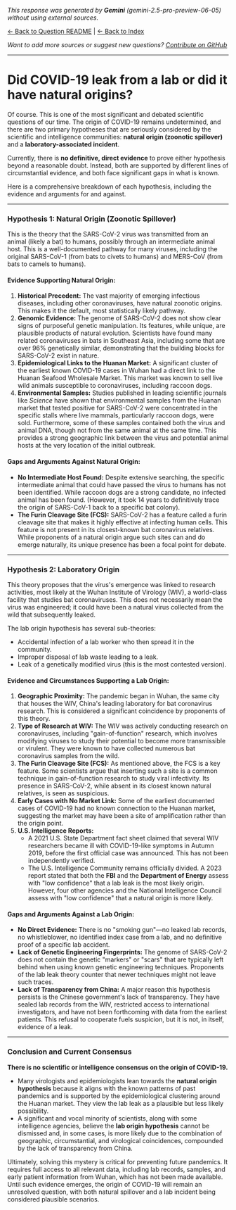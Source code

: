 <!-- 
Generated by: gemini
Model: gemini-2.5-pro-preview-06-05
Prompt type: default
Generated at: 2025-06-08T23:10:41.913030
-->

*This response was generated by **Gemini** (gemini-2.5-pro-preview-06-05) without using external sources.*

[← Back to Question README](README.md) | [← Back to Index](../README.md)

*Want to add more sources or suggest new questions? [Contribute on GitHub](https://github.com/justinwest/SuggestedSources)*

---

# Did COVID-19 leak from a lab or did it have natural origins?

Of course. This is one of the most significant and debated scientific questions of our time. The origin of COVID-19 remains undetermined, and there are two primary hypotheses that are seriously considered by the scientific and intelligence communities: **natural origin (zoonotic spillover)** and a **laboratory-associated incident**.

Currently, there is **no definitive, direct evidence** to prove either hypothesis beyond a reasonable doubt. Instead, both are supported by different lines of circumstantial evidence, and both face significant gaps in what is known.

Here is a comprehensive breakdown of each hypothesis, including the evidence and arguments for and against.

---

### Hypothesis 1: Natural Origin (Zoonotic Spillover)

This is the theory that the SARS-CoV-2 virus was transmitted from an animal (likely a bat) to humans, possibly through an intermediate animal host. This is a well-documented pathway for many viruses, including the original SARS-CoV-1 (from bats to civets to humans) and MERS-CoV (from bats to camels to humans).

#### Evidence Supporting Natural Origin:

1.  **Historical Precedent:** The vast majority of emerging infectious diseases, including other coronaviruses, have natural zoonotic origins. This makes it the default, most statistically likely pathway.
2.  **Genomic Evidence:** The genome of SARS-CoV-2 does not show clear signs of purposeful genetic manipulation. Its features, while unique, are plausible products of natural evolution. Scientists have found many related coronaviruses in bats in Southeast Asia, including some that are over 96% genetically similar, demonstrating that the building blocks for SARS-CoV-2 exist in nature.
3.  **Epidemiological Links to the Huanan Market:** A significant cluster of the earliest known COVID-19 cases in Wuhan had a direct link to the Huanan Seafood Wholesale Market. This market was known to sell live wild animals susceptible to coronaviruses, including raccoon dogs.
4.  **Environmental Samples:** Studies published in leading scientific journals like *Science* have shown that environmental samples from the Huanan market that tested positive for SARS-CoV-2 were concentrated in the specific stalls where live mammals, particularly raccoon dogs, were sold. Furthermore, some of these samples contained both the virus and animal DNA, though not from the same animal at the same time. This provides a strong geographic link between the virus and potential animal hosts at the very location of the initial outbreak.

#### Gaps and Arguments Against Natural Origin:

*   **No Intermediate Host Found:** Despite extensive searching, the specific intermediate animal that could have passed the virus to humans has not been identified. While raccoon dogs are a strong candidate, no infected animal has been found. (However, it took 14 years to definitively trace the origin of SARS-CoV-1 back to a specific bat colony).
*   **The Furin Cleavage Site (FCS):** SARS-CoV-2 has a feature called a furin cleavage site that makes it highly effective at infecting human cells. This feature is not present in its closest-known bat coronavirus relatives. While proponents of a natural origin argue such sites can and do emerge naturally, its unique presence has been a focal point for debate.

---

### Hypothesis 2: Laboratory Origin

This theory proposes that the virus's emergence was linked to research activities, most likely at the Wuhan Institute of Virology (WIV), a world-class facility that studies bat coronaviruses. This does not necessarily mean the virus was engineered; it could have been a natural virus collected from the wild that subsequently leaked.

The lab origin hypothesis has several sub-theories:
*   Accidental infection of a lab worker who then spread it in the community.
*   Improper disposal of lab waste leading to a leak.
*   Leak of a genetically modified virus (this is the most contested version).

#### Evidence and Circumstances Supporting a Lab Origin:

1.  **Geographic Proximity:** The pandemic began in Wuhan, the same city that houses the WIV, China's leading laboratory for bat coronavirus research. This is considered a significant coincidence by proponents of this theory.
2.  **Type of Research at WIV:** The WIV was actively conducting research on coronaviruses, including "gain-of-function" research, which involves modifying viruses to study their potential to become more transmissible or virulent. They were known to have collected numerous bat coronavirus samples from the wild.
3.  **The Furin Cleavage Site (FCS):** As mentioned above, the FCS is a key feature. Some scientists argue that inserting such a site is a common technique in gain-of-function research to study viral infectivity. Its presence in SARS-CoV-2, while absent in its closest known natural relatives, is seen as suspicious.
4.  **Early Cases with No Market Link:** Some of the earliest documented cases of COVID-19 had no known connection to the Huanan market, suggesting the market may have been a site of amplification rather than the origin point.
5.  **U.S. Intelligence Reports:**
    *   A 2021 U.S. State Department fact sheet claimed that several WIV researchers became ill with COVID-19-like symptoms in Autumn 2019, before the first official case was announced. This has not been independently verified.
    *   The U.S. Intelligence Community remains officially divided. A 2023 report stated that both the **FBI** and the **Department of Energy** assess with "low confidence" that a lab leak is the most likely origin. However, four other agencies and the National Intelligence Council assess with "low confidence" that a natural origin is more likely.

#### Gaps and Arguments Against a Lab Origin:

*   **No Direct Evidence:** There is no "smoking gun"—no leaked lab records, no whistleblower, no identified index case from a lab, and no definitive proof of a specific lab accident.
*   **Lack of Genetic Engineering Fingerprints:** The genome of SARS-CoV-2 does not contain the genetic "markers" or "scars" that are typically left behind when using known genetic engineering techniques. Proponents of the lab leak theory counter that newer techniques might not leave such traces.
*   **Lack of Transparency from China:** A major reason this hypothesis persists is the Chinese government's lack of transparency. They have sealed lab records from the WIV, restricted access to international investigators, and have not been forthcoming with data from the earliest patients. This refusal to cooperate fuels suspicion, but it is not, in itself, evidence of a leak.

---

### Conclusion and Current Consensus

**There is no scientific or intelligence consensus on the origin of COVID-19.**

*   Many virologists and epidemiologists lean towards the **natural origin hypothesis** because it aligns with the known patterns of past pandemics and is supported by the epidemiological clustering around the Huanan market. They view the lab leak as a plausible but less likely possibility.
*   A significant and vocal minority of scientists, along with some intelligence agencies, believe the **lab origin hypothesis** cannot be dismissed and, in some cases, is more likely due to the combination of geographic, circumstantial, and virological coincidences, compounded by the lack of transparency from China.

Ultimately, solving this mystery is critical for preventing future pandemics. It requires full access to all relevant data, including lab records, samples, and early patient information from Wuhan, which has not been made available. Until such evidence emerges, the origin of COVID-19 will remain an unresolved question, with both natural spillover and a lab incident being considered plausible scenarios.